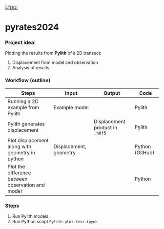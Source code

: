 [![DOI](https://zenodo.org/badge/810518001.svg)](https://zenodo.org/doi/10.5281/zenodo.11508492)
# pyrates2024
### Project idea: 
Plotting the results from **Pylith** of a 2D transect:
1. Displacement from model and observation
2. Analysis of results

### Workflow (outline) 

| Steps | Input | Output | Code   |
|-------|-------|--------|------  |
|Running a 2D example from Pylith| Example model |  | Pylith |
|Pylith generates displacement | | Displacement product in `.hdf5` | Pylith|
|Plot displacement along with geometry in python | Displacement, geometry||Python (GitHub)|
|Plot the difference between observation and model|||Python|

### Steps ###
1. Run Pylith models
2. Run Python script `Pylith-plot-test.ipynb`

